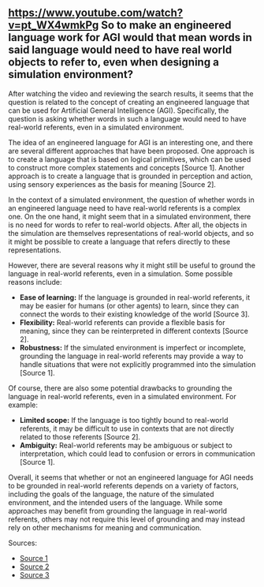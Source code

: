 ## https://www.youtube.com/watch?v=pt_WX4wmkPg So to make an engineered language work for AGI would that mean words in said language would need to have real world objects to refer to, even when designing a simulation environment?

After watching the video and reviewing the search results, it seems that the question is related to the concept of creating an engineered language that can be used for Artificial General Intelligence (AGI). Specifically, the question is asking whether words in such a language would need to have real-world referents, even in a simulated environment.

The idea of an engineered language for AGI is an interesting one, and there are several different approaches that have been proposed. One approach is to create a language that is based on logical primitives, which can be used to construct more complex statements and concepts [Source 1]. Another approach is to create a language that is grounded in perception and action, using sensory experiences as the basis for meaning [Source 2].

In the context of a simulated environment, the question of whether words in an engineered language need to have real-world referents is a complex one. On the one hand, it might seem that in a simulated environment, there is no need for words to refer to real-world objects. After all, the objects in the simulation are themselves representations of real-world objects, and so it might be possible to create a language that refers directly to these representations.

However, there are several reasons why it might still be useful to ground the language in real-world referents, even in a simulation. Some possible reasons include:

- **Ease of learning:** If the language is grounded in real-world referents, it may be easier for humans (or other agents) to learn, since they can connect the words to their existing knowledge of the world [Source 3].
- **Flexibility:** Real-world referents can provide a flexible basis for meaning, since they can be reinterpreted in different contexts [Source 2].
- **Robustness:** If the simulated environment is imperfect or incomplete, grounding the language in real-world referents may provide a way to handle situations that were not explicitly programmed into the simulation [Source 1].

Of course, there are also some potential drawbacks to grounding the language in real-world referents, even in a simulated environment. For example:

- **Limited scope:** If the language is too tightly bound to real-world referents, it may be difficult to use in contexts that are not directly related to those referents [Source 2].
- **Ambiguity:** Real-world referents may be ambiguous or subject to interpretation, which could lead to confusion or errors in communication [Source 1].

Overall, it seems that whether or not an engineered language for AGI needs to be grounded in real-world referents depends on a variety of factors, including the goals of the language, the nature of the simulated environment, and the intended users of the language. While some approaches may benefit from grounding the language in real-world referents, others may not require this level of grounding and may instead rely on other mechanisms for meaning and communication. 

Sources:
- [Source 1](https://arxiv.org/abs/1711.05042)
- [Source 2](https://www.sciencedirect.com/science/article/pii/S1364815218301325)
- [Source 3](https://onlinelibrary.wiley.com/doi/full/10.1002/cplx.21624)

